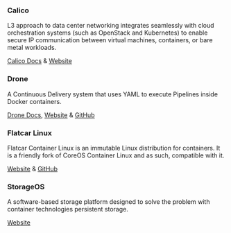 <!-- <meta>
{
    "title":"Other Tools",
    "slug":"other tools",
    "description":"Other Container Management Tools",
    "author":"Mo Lawler",
    "github":"usrdev",
    "tag":["Devops", "Integrations", "Containers", "Container Management","Calico","Drone","Flatcar","StorageOS"]
}
</meta> -->

### Calico
L3 approach to data center networking integrates seamlessly with cloud orchestration systems (such as OpenStack and Kubernetes) to enable secure IP communication between virtual machines, containers, or bare metal workloads.

[Calico Docs](http://docs.projectcalico.org/v2.0/introduction/) &
[Website](http://www.projectcalico.org/)

### Drone
A Continuous Delivery system that uses YAML to execute Pipelines inside Docker containers.

[Drone Docs](http://docs.drone.io/installation/),
[Website](http://try.drone.io/) &
[GitHub](https://github.com/drone/drone)

### Flatcar Linux
Flatcar Container Linux is an immutable Linux distribution for containers. It is a friendly fork of CoreOS Container Linux and as such, compatible with it.

[Website](https://www.flatcar-linux.org/) &
[GitHub](https://github.com/flatcar-linux)

### StorageOS
A software-based storage platform designed to solve the problem with container technologies persistent storage.

[Website](hhttps://storageos.com/)
